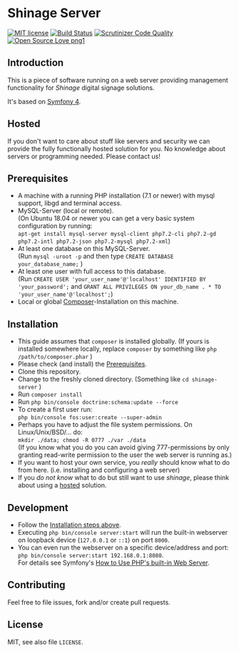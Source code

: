Shinage Server
==============

[![MIT license](https://img.shields.io/badge/License-MIT-blue.png)](https://lbesson.mit-license.org/)
[![Build Status](https://travis-ci.org/michz/shinage-server.svg?branch=master)](https://travis-ci.org/michz/shinage-server)
[![Scrutinizer Code Quality](https://scrutinizer-ci.com/g/michz/shinage-server/badges/quality-score.png)](https://scrutinizer-ci.com/g/michz/shinage-server/)
[![Open Source Love png1](https://badges.frapsoft.com/os/v1/open-source.png?v=103)](https://github.com/ellerbrock/open-source-badges/)

Introduction
------------

This is a piece of software running on a web server providing management
functionality for *Shinage* digital signage solutions.

It's based on [Symfony 4](http://symfony.com/).


Hosted
------
If you don't want to care about stuff like servers and security
we can provide the fully functionally hosted solution for you.
No knowledge about servers or programming needed.
Please contact us!


Prerequisites
-------------
* A machine with a running PHP installation (7.1 or newer)
  with mysql support, libgd and terminal access.
* MySQL-Server (local or remote).  
  (On Ubuntu 18.04 or newer you can get a very basic system configuration by running:  
  `apt-get install mysql-server mysql-client php7.2-cli php7.2-gd php7.2-intl php7.2-json php7.2-mysql php7.2-xml`)
* At least one database on this MySQL-Server.  
  (Run `mysql -uroot -p` and then type `CREATE DATABASE your_database_name;` )
* At least one user with full access to this database.  
  (Run `CREATE USER 'your_user_name'@'localhost' IDENTIFIED BY 'your_password';` and `GRANT ALL PRIVILEGES ON your_db_name . * TO 'your_user_name'@'localhost';`)
* Local or global [Composer](https://getcomposer.org/download/)-Installation
  on this machine.




Installation
------------
* This guide assumes that `composer` is installed globally.
  (If yours is installed somewhere locally, 
   replace `composer` by something like `php /path/to/composer.phar` )
* Please check (and install) the [Prerequisites](#Prerequisites).
* Clone this repository.
* Change to the freshly cloned directory. (Something like `cd shinage-server` )
* Run `composer install`
* Run `php bin/console doctrine:schema:update --force`
* To create a first user run:  
  `php bin/console fos:user:create --super-admin`
* Perhaps you have to adjust the file system permissions. On Linux/Unix/BSD/... do:  
  `mkdir ./data; chmod -R 0777 ./var ./data`  
  (If you know what you do you can avoid giving 777-permissions by only granting 
   read-write permission to the user the web server is running as.)
* If you want to host your own service,
  you *really* should know what to do from here.
  (i.e. installing and configuring a web server)
* If you *do not know* what to do but still want to use *shinage*,
  please think about using a [hosted](#Hosted) solution.


Development
-----------
* Follow the [Installation steps above](#Installation).
* Executing `php bin/console server:start`  will run the built-in
  webserver on loopback device (`127.0.0.1` or `::1`) on port `8000`.
* You can even run the webserver on a specific device/address and port:  
  `php bin/console server:start 192.168.0.1:8080`.  
  For details see Symfony's [How to Use PHP's built-in Web Server](http://symfony.com/doc/current/setup/built_in_web_server.html).



Contributing
------------
Feel free to file issues, fork and/or create pull requests.


License
-------
MIT, see also file `LICENSE`.



